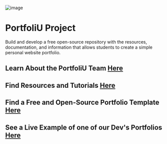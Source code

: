 ![image](https://github.com/CIS320-team-3/CIS320-Team-3/blob/714cab94dc90243c06e8213a9fa565fb046bafb8/Team/Images/PortfoliU%20Project-logos_transparent_banner.png)

# PortfoliU Project

Build and develop a free open-source repository with the resources, documentation, and information that allows students to create a simple personal website portfolio.

## Learn About the PortfoliU Team [Here](https://github.com/CIS320-team-3/CIS320-Team-3/tree/main/Team)

## Find Resources and Tutorials [Here](https://github.com/CIS320-team-3/CIS320-Team-3/tree/main/Resources)

## Find a Free and Open-Source Portfolio Template [Here](https://github.com/CIS320-team-3/CIS320-Team-3/tree/main/Templates)

## See a Live Example of one of our Dev's Portfolios [Here](https://www.cs.colostate.edu/~ebmartin/portfolio/root/)
